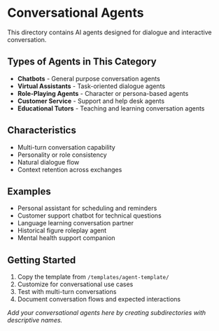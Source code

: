 # Conversational Agents

This directory contains AI agents designed for dialogue and interactive conversation.

## Types of Agents in This Category

- **Chatbots** - General purpose conversation agents
- **Virtual Assistants** - Task-oriented dialogue agents  
- **Role-Playing Agents** - Character or persona-based agents
- **Customer Service** - Support and help desk agents
- **Educational Tutors** - Teaching and learning conversation agents

## Characteristics

- Multi-turn conversation capability
- Personality or role consistency
- Natural dialogue flow
- Context retention across exchanges

## Examples

- Personal assistant for scheduling and reminders
- Customer support chatbot for technical questions
- Language learning conversation partner
- Historical figure roleplay agent
- Mental health support companion

## Getting Started

1. Copy the template from `/templates/agent-template/`
2. Customize for conversational use cases
3. Test with multi-turn conversations
4. Document conversation flows and expected interactions

*Add your conversational agents here by creating subdirectories with descriptive names.*